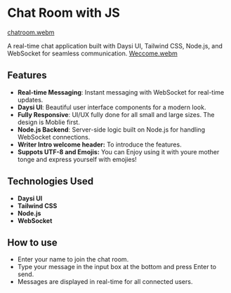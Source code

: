 # Chat Room with JS


[chatroom.webm](https://github.com/ParsaBordbar/chatRoom/assets/124056966/b6f0c8ce-fc9e-4631-8ab2-4738d574bc30)


A real-time chat application built with Daysi UI, Tailwind CSS, Node.js, and WebSocket for seamless communication.
[Weccome.webm](https://github.com/ParsaBordbar/chatRoom/assets/124056966/87c06d8c-877d-410e-a898-d1b3ff026ec6)

## Features
- **Real-time Messaging**: Instant messaging with WebSocket for real-time updates.
- **Daysi UI**: Beautiful user interface components for a modern look.
- **Fully Responsive**: UI/UX fully done for all small and large sizes. The design is Moblie first.
- **Node.js Backend**: Server-side logic built on Node.js for handling WebSocket connections.
- **Writer Intro welcome header:** To introduce the features.
- **Suppots UTF-8 and Emojis:** You can Enjoy using it with youre mother tonge and express yourself with emojies! 

## Technologies Used
- **Daysi UI**
- **Tailwind CSS**
- **Node.js**
- **WebSocket**


## How to use
- Enter your name to join the chat room.
- Type your message in the input box at the bottom and press Enter to send.
- Messages are displayed in real-time for all connected users.
